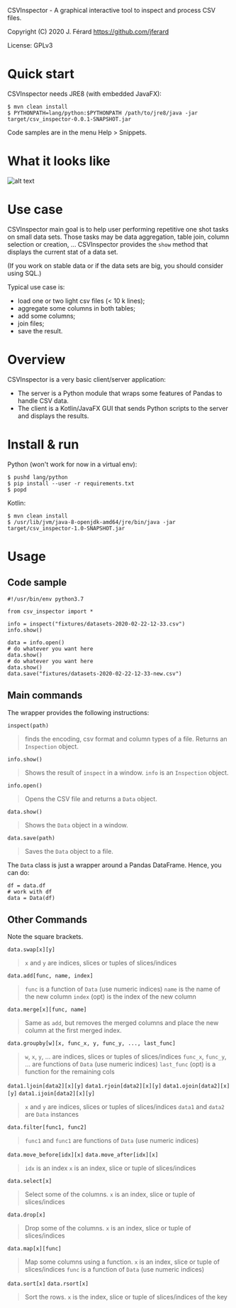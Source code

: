 CSVInspector - A graphical interactive tool to inspect and process CSV files.

Copyright (C) 2020 J. Férard <https://github.com/jferard>

License: GPLv3

# Quick start
CSVInspector needs JRE8 (with embedded JavaFX):

    $ mvn clean install
    $ PYTHONPATH=lang/python:$PYTHONPATH /path/to/jre8/java -jar target/csv_inspector-0.0.1-SNAPSHOT.jar

Code samples are in the menu Help > Snippets.

# What it looks like

![alt text](https://raw.githubusercontent.com/wiki/jferard/CSVInspector/images/CSVInspector_capture.png)

# Use case
CSVInspector main goal is to help user performing repetitive one shot tasks on small data sets. Those tasks may be data aggregation, table join, column selection or creation, ...
CSVInspector provides the `show` method that displays the current stat of a data set.

(If you work on stable data or if the data sets are big, you should consider using SQL.)

Typical use case is:
* load one or two light csv files (< 10 k lines);
* aggregate some columns in both tables;
* add some columns;
* join files;
* save the result.

# Overview
CSVInspector is a very basic client/server application:
* The server is a Python module that wraps some features of Pandas to handle CSV data.
* The client is a Kotlin/JavaFX GUI that sends Python scripts to the server and displays the results.

# Install & run
Python (won't work for now in a virtual env): 

    $ pushd lang/python
    $ pip install --user -r requirements.txt
    $ popd
    
Kotlin:
    
    $ mvn clean install
    $ /usr/lib/jvm/java-8-openjdk-amd64/jre/bin/java -jar target/csv_inspector-1.0-SNAPSHOT.jar

# Usage 
## Code sample

    #!/usr/bin/env python3.7
    
    from csv_inspector import *
    
    info = inspect("fixtures/datasets-2020-02-22-12-33.csv")
    info.show()
    
    data = info.open()
    # do whatever you want here
    data.show()
    # do whatever you want here
    data.show()
    data.save("fixtures/datasets-2020-02-22-12-33-new.csv")
 
## Main commands
The wrapper provides the following instructions:

`inspect(path)`
> finds the encoding, csv format and column types of a file. Returns an `Inspection` object. 

`info.show()`
> Shows the result of `inspect` in a window.
> `info` is an `Inspection` object. 
    
`info.open()`
> Opens the CSV file and returns a `Data` object.

`data.show()`
> Shows the `Data` object in a window.

`data.save(path)`
> Saves the `Data` object to a file.

The `Data` class is just a wrapper around a Pandas DataFrame. Hence, you can do:

    df = data.df
    # work with df
    data = Data(df)

## Other Commands
Note the square brackets.

`data.swap[x][y]`
> `x` and `y` are indices, slices or tuples of slices/indices

`data.add[func, name, index]`
> `func` is a function of `Data` (use numeric indices)
> `name` is the name of the new column
> `index` (opt) is the index of the new column 

`data.merge[x][func, name]`
> Same as `add`, but removes the merged columns and place the new column at the first merged index.

`data.groupby[w][x, func_x, y, func_y, ..., last_func]`
> `w`, `x`, `y`, ... are indices, slices or tuples of slices/indices
> `func_x`, `func_y`, ... are functions of `Data` (use numeric indices)
> `last_func` (opt) is a function for the remaining cols

`data1.ljoin[data2][x][y]`
`data1.rjoin[data2][x][y]`
`data1.ojoin[data2][x][y]`
`data1.ijoin[data2][x][y]`
> `x` and `y` are indices, slices or tuples of slices/indices
> `data1` and `data2` are `Data` instances

`data.filter[func1, func2]`
> `func1` and `func1` are functions of `Data` (use numeric indices)

`data.move_before[idx][x]`
`data.move_after[idx][x]`
> `idx` is an index
> `x` is an index, slice or tuple of slices/indices

`data.select[x]`
> Select some of the columns.
> `x` is an index, slice or tuple of slices/indices

`data.drop[x]`
> Drop some of the columns.
> `x` is an index, slice or tuple of slices/indices

`data.map[x][func]`
> Map some columns using a function.
> `x` is an index, slice or tuple of slices/indices
> `func` is a function of `Data` (use numeric indices)

`data.sort[x]`
`data.rsort[x]`
> Sort the rows.
> `x` is the index, slice or tuple of slices/indices of the key
